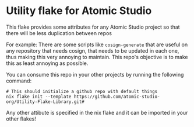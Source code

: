 # Utility flake for Atomic Studio

This flake provides some attributes for any Atomic Studio project
so that there will be less duplication between repos

For example: There are some scripts like `cosign-generate`
that are useful on any repository that needs cosign,
that needs to be updated in each one, thus making this very annoying to maintain.
This repo's objective is to make this as least annoying as possible.

You can consume this repo in your other projects by running the following command:

```
# This should initialize a github repo with default things
nix flake init --template https://github.com/atomic-studio-org/Utility-Flake-Library.git#
```

Any other attibute is specified in the nix flake and it can be imported 
in your other flakes!
